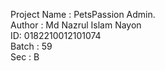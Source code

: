 Project Name : PetsPassion Admin. </br>
Author : Md Nazrul Islam Nayon </br>
ID: 0182210012101074 </br>
Batch : 59 </br>
Sec : B

